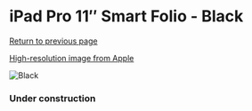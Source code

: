 # iPad Pro 11″ Smart Folio - Black

[Return to previous page](/ipad_pro4)

[High-resolution image from Apple](https://store.storeimages.cdn-apple.com/8756/as-images.apple.com/is/MJM93?wid=4500&hei=4500&fmt=png)

<div style="width: 384px"><img src="/everyphone/MJM93.png" alt="Black"></div>

### Under construction
